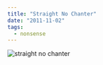 ```yaml
---
title: "Straight No Chanter"
date: "2011-11-02"
tags: 
  - nonsense
---
```


![](/blog/straight-no-chanter1.png "straight no chanter")